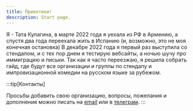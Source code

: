 ```yaml
---
title: Приветики!
description: Start page.
---
```


Я - Тата Кулагина, в марте 2022 года я уехала из РФ в Армению, а спустя два года переехала жить в Испанию (и, возможно, это не моя конечная остановка)
В декабре 2022 года я первый раз выступила со стендапом, и с тех пор днем я тестирую вебсайты, а ночью шучу про иммиграцию и письки.
Так как я часто переезжаю, я решила собрать гайд, где будут все организации и группы по стендапу и импровизационной комедии на русском языке за рубежом.  

:::tip[Контакты]

Просьбы добавить свою организацию, вопросы, пожелания и дополнения можно писать на [email](mailto:taya.kulagina@gmail.com) или в [телеграм](https://t.me/TanyaKulagina).
:::


